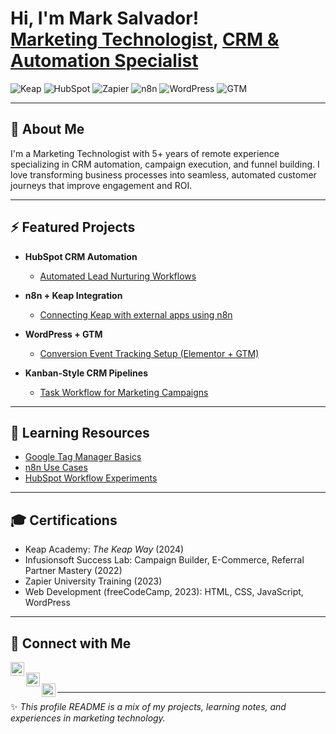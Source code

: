 <h1>Hi, I'm Mark Salvador! <br/>
<a href="https://github.com/YOUR_GITHUB">Marketing Technologist</a>, 
<a href="https://www.linkedin.com/in/YOUR_LINKEDIN">CRM & Automation Specialist</a>
</h1>

![Keap](https://img.shields.io/badge/CRM-Keap-green) 
![HubSpot](https://img.shields.io/badge/CRM-HubSpot-orange) 
![Zapier](https://img.shields.io/badge/Automation-Zapier-yellow) 
![n8n](https://img.shields.io/badge/Automation-n8n-blue) 
![WordPress](https://img.shields.io/badge/Web-WordPress-lightgrey) 
![GTM](https://img.shields.io/badge/Tracking-Google_Tag_Manager-blue)

---

<h2>👋 About Me</h2>
I'm a Marketing Technologist with 5+ years of remote experience specializing in CRM automation, campaign execution, and funnel building.  
I love transforming business processes into seamless, automated customer journeys that improve engagement and ROI.

---

<h2>⚡ Featured Projects</h2>

- <b>HubSpot CRM Automation</b>  
  - [Automated Lead Nurturing Workflows](https://github.com/YOUR_GITHUB/projects/hubspot-automation)  

- <b>n8n + Keap Integration</b>  
  - [Connecting Keap with external apps using n8n](https://github.com/YOUR_GITHUB/projects/keap-n8n-integration)  

- <b>WordPress + GTM</b>  
  - [Conversion Event Tracking Setup (Elementor + GTM)](https://github.com/YOUR_GITHUB/projects/wordpress-gtm)  

- <b>Kanban-Style CRM Pipelines</b>  
  - [Task Workflow for Marketing Campaigns](https://github.com/YOUR_GITHUB/projects/kanban-crm-pipeline)  

---

<h2>📖 Learning Resources</h2>

- [Google Tag Manager Basics](https://github.com/YOUR_GITHUB/learning-resources/gtm/intro.md)  
- [n8n Use Cases](https://github.com/YOUR_GITHUB/learning-resources/n8n/use-cases.md)  
- [HubSpot Workflow Experiments](https://github.com/YOUR_GITHUB/learning-resources/hubspot/crm-workflows.md)  

---

<h2>🎓 Certifications</h2>

- Keap Academy: *The Keap Way* (2024)  
- Infusionsoft Success Lab: Campaign Builder, E-Commerce, Referral Partner Mastery (2022)  
- Zapier University Training (2023)  
- Web Development (freeCodeCamp, 2023): HTML, CSS, JavaScript, WordPress  

---

<h2>🤝 Connect with Me</h2>

[<img align="left" alt="YouTube" width="22px" src="https://cdn.jsdelivr.net/npm/simple-icons@v3/icons/youtube.svg" />][youtube]  
[<img align="left" alt="LinkedIn" width="22px" src="www.linkedin.com/in/mark-allan-salvador-0832b1199" />][linkedin]  
[<img align="left" alt="Twitter" width="22px" src="https://cdn.jsdelivr.net/npm/simple-icons@v3/icons/twitter.svg" />][twitter]  

[youtube]: https://www.youtube.com/YOUR_CHANNEL  
[linkedin]: https://www.linkedin.com/in/YOUR_LINKEDIN  
[twitter]: https://twitter.com/YOUR_HANDLE  

---

✨ *This profile README is a mix of my projects, learning notes, and experiences in marketing technology.*
